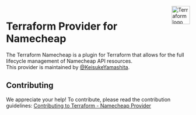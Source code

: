 <a href="https://terraform.io">
    <img src="https://cdn.rawgit.com/hashicorp/terraform-website/master/content/source/assets/images/logo-hashicorp.svg" alt="Terraform logo" title="Terraform" align="right" height="50" />
</a>

# Terraform Provider for Namecheap

The Terraform Namecheap is a plugin for Terraform that allows for the full lifecycle management of Namecheap API resources.   
This provider is maintained by [@KeisukeYamashita](https://github.com/KeisukeYamashita).

## Contributing

We appreciate your help!
To contribute, please read the contribution guidelines: [Contributing to Terraform - Namecheap Provider](./CONTRIBUTING.md)
